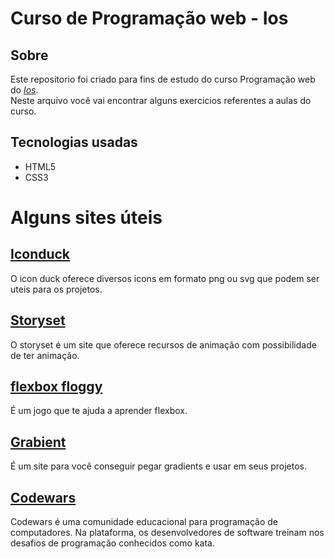 # Curso de Programação web - Ios

## Sobre

<p>
    Este repositorio foi criado para fins de estudo do curso Programação web do
    <a href="https://ios.org.br/"><cite>Ios</cite></a>. 
    <br/>
    Neste arquivo você vai encontrar alguns exercicios referentes a aulas do curso.
</p>

## Tecnologias usadas
- HTML5
- CSS3

# Alguns sites úteis

## <a href="https://storyset.com/">Iconduck </a>
O icon duck oferece diversos icons em formato png ou svg que podem ser uteis para os projetos.

## <a href="https://storyset.com/">Storyset</a>
O storyset é um site que oferece recursos de animação com possibilidade de ter animação.

## <a href="https://flexboxfroggy.com/">flexbox floggy</a> 
É um jogo que te ajuda a aprender flexbox.


## <a href="https://www.grabient.com/">Grabient</a>
É um site para você conseguir pegar gradients e usar em seus projetos.

## <a href="https://www.codewars.com/">Codewars</a>
Codewars é uma comunidade educacional para programação de computadores. Na plataforma, os desenvolvedores de software treinam nos desafios de programação conhecidos como kata.